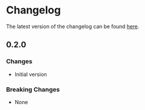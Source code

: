 # Changelog

The latest version of the changelog can be found [here](/Azure/bicep-registry-modules/blob/main/avm/res/cache/redis-enterprise/CHANGELOG.md).

## 0.2.0

### Changes

- Initial version

### Breaking Changes

- None
